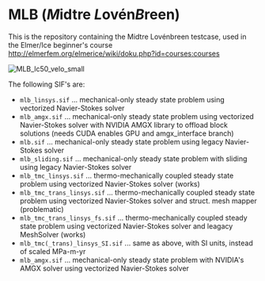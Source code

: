 # MLB (*M*idtre *L*ovén*B*reen)
This is the repository containing the Midtre Lovénbreen testcase, used in the Elmer/Ice beginner's course http://elmerfem.org/elmerice/wiki/doku.php?id=courses:courses 

![MLB_lc50_velo_small](https://github.com/ElmerCSC/MLB/assets/6701631/3f48d447-dff0-4f79-b5d1-301ad2bb4992)

The following SIF's are:
* `mlb_linsys.sif`    ... mechanical-only steady state problem using vectorized Navier-Stokes solver
* `mlb_amgx.sif`      ... mechanical-only steady state problem using vectorized Navier-Stokes solver with NVIDIA AMGX library to offload block solutions (needs CUDA enables GPU and amgx_interface branch)
* `mlb.sif`            ... mechanical-only steady state problem using legacy Navier-Stokes solver
* `mlb_sliding.sif`    ... mechanical-only steady state problem with sliding using legacy Navier-Stokes solver
* `mlb_tmc_linsys.sif` ... thermo-mechanically coupled steady state problem using vectorized Navier-Stokes solver (works)
* `mlb_tmc_trans_linsys.sif`   ...  thermo-mechanically coupled steady state problem using vectorized Navier-Stokes solver and struct. mesh mapper (problematic)
* `mlb_tmc_trans_linsys_fs.sif` ...  thermo-mechanically coupled steady state problem using vectorized Navier-Stokes solver and leagacy MeshSolver (works)
* `mlb_tmc(_trans)_linsys_SI.sif`   ... same as above, with SI units, instead of scaled MPa-m-yr
* `mlb_amgx.sif`  ... mechanical-only steady state problem with NVIDIA's AMGX solver using vectorized Navier-Stokes solver 
